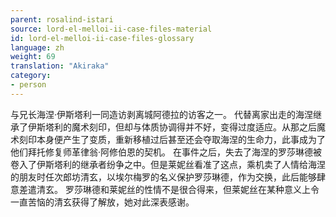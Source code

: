 ```yaml
---
parent: rosalind-istari
source: lord-el-melloi-ii-case-files-material
id: lord-el-melloi-ii-case-files-glossary
language: zh
weight: 69
translation: "Akiraka"
category:
- person
---
```


与兄长海涅·伊斯塔利一同造访剥离城阿德拉的访客之一。
代替离家出走的海涅继承了伊斯塔利的魔术刻印，但却与体质协调得并不好，变得过度适应。从那之后魔术刻印本身便产生了变质，重新移植过后甚至还会夺取海涅的生命力，此事成为了他们拜托修复师革律翁·阿修伯恩的契机。
在事件之后，失去了海涅的罗莎琳德被卷入了伊斯塔利的继承者纷争之中。但是莱妮丝看准了这点，乘机卖了人情给海涅的朋友时任次郎坊清玄，以埃尔梅罗的名义保护罗莎琳德，作为交换，此后能够肆意差遣清玄。
罗莎琳德和莱妮丝的性情不是很合得来，但莱妮丝在某种意义上令一直苦恼的清玄获得了解放，她对此深表感谢。
